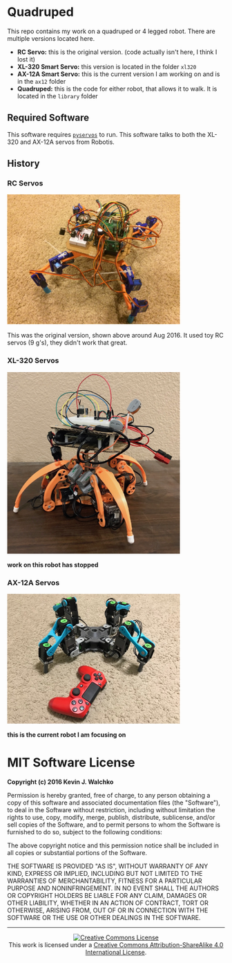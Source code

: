 # Quadruped

This repo contains my work on a quadruped or 4 legged robot. There are multiple
versions located here.

- **RC Servo:** this is the original version. (code actually isn't here, I think I lost it)
- **XL-320 Smart Servo:** this version is located in the folder `xl320`
- **AX-12A Smart Servo:** this is the current version I am working on and is in
the `ax12` folder
- **Quadruped:** this is the code for either robot, that allows it to walk. It is
located in the `library` folder

## Required Software

This software requires [`pyservos`](https://github.com/MomsFriendlyRobotCompany/pyservos)
to run. This software talks to both the XL-320 and AX-12A servos from Robotis.

## History

### RC Servos

<img src="pics/rc-spider.jpg" width="400px">

This was the original version, shown above around Aug 2016. It used toy RC
servos (9 g's), they didn't work that great.

### XL-320 Servos

<img src="pics/xl-320-spider.jpg" width="400px">

**work on this robot has stopped**

### AX-12A Servos

<img src="pics/ax-12a-spider.jpg" width="400px">

**this is the current robot I am focusing on**

# MIT Software License

**Copyright (c) 2016 Kevin J. Walchko**

Permission is hereby granted, free of charge, to any person obtaining a copy of
this software and associated documentation files (the "Software"), to deal in
the Software without restriction, including without limitation the rights to
use, copy, modify, merge, publish, distribute, sublicense, and/or sell copies
of the Software, and to permit persons to whom the Software is furnished to do
so, subject to the following conditions:

The above copyright notice and this permission notice shall be included in all
copies or substantial portions of the Software.

THE SOFTWARE IS PROVIDED "AS IS", WITHOUT WARRANTY OF ANY KIND, EXPRESS OR
IMPLIED, INCLUDING BUT NOT LIMITED TO THE WARRANTIES OF MERCHANTABILITY, FITNESS
FOR A PARTICULAR PURPOSE AND NONINFRINGEMENT. IN NO EVENT SHALL THE AUTHORS OR
COPYRIGHT HOLDERS BE LIABLE FOR ANY CLAIM, DAMAGES OR OTHER LIABILITY, WHETHER
IN AN ACTION OF CONTRACT, TORT OR OTHERWISE, ARISING FROM, OUT OF OR IN
CONNECTION WITH THE SOFTWARE OR THE USE OR OTHER DEALINGS IN THE SOFTWARE.

---

<p align="center">
	<a rel="license" href="http://creativecommons.org/licenses/by-sa/4.0/">
		<img alt="Creative Commons License"  src="https://i.creativecommons.org/l/by-sa/4.0/88x31.png" />
	</a>
	<br />This work is licensed under a <a rel="license" href="http://creativecommons.org/licenses/by-sa/4.0/">Creative Commons Attribution-ShareAlike 4.0 International License</a>.
</p>
